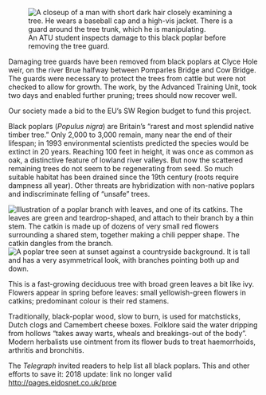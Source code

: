 <figure>
<img src="../poplarwire.jpg" alt="A closeup of a man with short dark hair closely examining a tree. He wears a baseball cap and a high-vis jacket. There is a guard around the tree trunk, which he is manipulating.">
<figcaption>
An ATU student inspects damage to this black poplar before removing the
tree guard.
</figcaption>
</figure>

Damaging tree guards have been removed from black poplars at Clyce Hole
weir, on the river Brue halfway between Pomparles Bridge and Cow Bridge.
The guards were necessary to protect the trees from cattle but were not
checked to allow for growth. The work, by the Advanced Training Unit,
took two days and enabled further pruning; trees should now recover
well.

Our society made a bid to the EU’s SW Region budget to fund this
project.

Black poplars (*Populus nigra*) are Britain’s “rarest and most splendid
native timber tree.” Only 2,000 to 3,000 remain, many near the end of
their lifespan; in 1993 environmental scientists predicted the species
would be extinct in 20 years. Reaching 100 feet in height, it was once
as common as oak, a distinctive feature of lowland river valleys. But
now the scattered remaining trees do not seem to be regenerating from
seed. So much suitable habitat has been drained since the 19th century
(roots require dampness all year). Other threats are hybridization with
non-native poplars and indiscriminate felling of “unsafe” trees.

<div class="multipic">
<img class="limit" src="../poplar-leaf.jpg" alt="Illustration of a poplar branch with leaves, and one of its catkins. The leaves are green and teardrop-shaped, and attach to their branch by a thin stem. The catkin is made up of dozens of very small red flowers surrounding a shared stem, together making a chili pepper shape. The catkin dangles from the branch.">
<img class="limit" src="../poplar-Butley.jpg" alt="A poplar tree seen at sunset against a countryside background. It is tall and has a very asymmetrical look, with branches pointing both up and down.">
</div>

This is a fast-growing deciduous tree with broad green leaves a bit like
ivy. Flowers appear in spring before leaves: small yellowish-green
flowers in catkins; predominant colour is their red stamens.

Traditionally, black-poplar wood, slow to burn, is used for matchsticks,
Dutch clogs and Camembert cheese boxes. Folklore said the water dripping
from hollows “takes away warts, wheals and breakings-out of the body”.
Modern herbalists use ointment from its flower buds to treat
haemorrhoids, arthritis and bronchitis.

The *Telegraph* invited readers to help list all black poplars. This and
other efforts to save it: <span class="ednote">2018 update: link no longer
valid</span> http://pages.eidosnet.co.uk/proe
